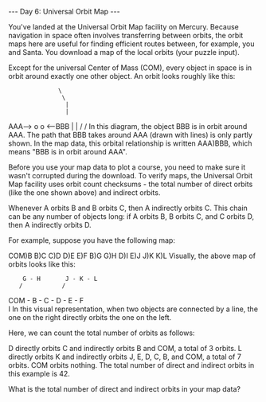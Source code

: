 --- Day 6: Universal Orbit Map ---

You've landed at the Universal Orbit Map facility on Mercury. Because navigation in space often involves transferring between orbits, the orbit maps here are useful for finding efficient routes between, for example, you and Santa. You download a map of the local orbits (your puzzle input).

Except for the universal Center of Mass (COM), every object in space is in orbit around exactly one other object. An orbit looks roughly like this:

                  \
                   \
                    |
                    |
AAA--> o            o <--BBB
|
|
/
/
In this diagram, the object BBB is in orbit around AAA. The path that BBB takes around AAA (drawn with lines) is only partly shown. In the map data, this orbital relationship is written AAA)BBB, which means "BBB is in orbit around AAA".

Before you use your map data to plot a course, you need to make sure it wasn't corrupted during the download. To verify maps, the Universal Orbit Map facility uses orbit count checksums - the total number of direct orbits (like the one shown above) and indirect orbits.

Whenever A orbits B and B orbits C, then A indirectly orbits C. This chain can be any number of objects long: if A orbits B, B orbits C, and C orbits D, then A indirectly orbits D.

For example, suppose you have the following map:

COM)B
B)C
C)D
D)E
E)F
B)G
G)H
D)I
E)J
J)K
K)L
Visually, the above map of orbits looks like this:

        G - H       J - K - L
       /           /
COM - B - C - D - E - F
\
I
In this visual representation, when two objects are connected by a line, the one on the right directly orbits the one on the left.

Here, we can count the total number of orbits as follows:

D directly orbits C and indirectly orbits B and COM, a total of 3 orbits.
L directly orbits K and indirectly orbits J, E, D, C, B, and COM, a total of 7 orbits.
COM orbits nothing.
The total number of direct and indirect orbits in this example is 42.

What is the total number of direct and indirect orbits in your map data?
